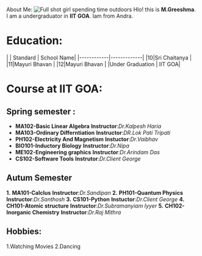  
        

 About Me:
  ![Full shot girl spending time outdoors](https://img.freepik.com/free-photo/full-shot-girl-spending-time-outdoors_23-2151061851.jpg?t=st=1707283273~exp=1707286873~hmac=1421200ca5b0fce772927cf9f93db462d8434c6847e6c27f243ffe0d9a0697c5?ga=GA1.1.278740285.1707282845&) 
    Hlo! this is **M.Greeshma**. I am a undergraduator in **IIT GOA**.
   Iam from Andra.

# Education:
| 
|  Standard   |  School Name|
|------------|-------------|
|10|Sri Chaitanya |
|11|Mayuri Bhavan |
|12|Mayuri Bhavan |
|Under Graduation | IIT GOA|
# Course at IIT GOA:
## Spring semester :
- **MA102-Basic  Linear Algebra**
    **Instructor**:*Dr.Kalpesh Haria*
 - **MA103-Ordinary Differntiation**
 **Instructor**:*DR.Lok Pati Tripati*
 - **PH102-Electricity And Magnetism**
 **Instuctor**:*Dr.Vaibhav*
- **BIO101-Inductory Biology**
**Instructor**:*Dr.Nipa*
- **ME102-Engineering graphics**
**Instructor**:*Dr.Arindam Das*
- **CS102-Software Tools**
**Instrutor**:*Dr.Client George*

## Autum Semester
**1.** **MA101-Calclus**
**Instructor**:*Dr.Sandipan*
**2.** **PH101-Quantum Physics**
**Instructor**:*Dr.Santhosh*
**3.**  **CS101-Python**
**Instuctor**:*Dr.Client George*
**4.** **CH101-Atomic structure**
**Instructor**:*Dr.Subramanyiam Iyyer*
**5.** **CH102-Inorganic Chemistry**
**Instructor**:*Dr.Raj Mithra*
 ## Hobbies:
1.Watching Movies
2.Dancing

        
